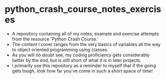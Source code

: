 # python_crash_course_notes_exercises

- A repository containing all of my notes, example and exercise attempts from the resource 'Python Crash Course.'
- The content I cover ranges from the very basics of variables all the way to object oriented programming using classes.
- As you will no doubt see, my coding proficiency gets considerably better by the end, but is still short of what it is in later projects.
- I primarily use this repository as a reminder to myself that if the going gets tough, look how far you've come in such a short space of time! 
